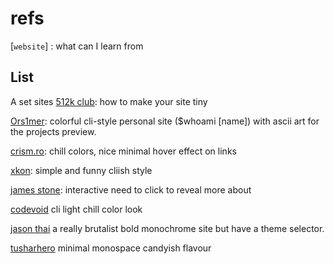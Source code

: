 # refs


[`website`] : what can I learn from

## List

A set sites [512k club](https://512kb.club/): how to make your site tiny

[Ors1mer](https://ors1mer.xyz/): colorful cli-style personal site ($whoami [name])
with ascii art for the projects preview.

[crism.ro](https://crism.ro/): chill colors, nice minimal hover effect on links

[xkon](https://xkon.dev/): simple and funny cliish style

[james stone](https://jamesst.one/): interactive need to click to reveal more about

[codevoid](https://codevoid.de/) cli light chill color look

[jason thai](https://jasonthai.me/) a really brutalist bold monochrome site but have a theme selector.

[tusharhero](https://tusharhero.codeberg.page/) minimal monospace candyish flavour
